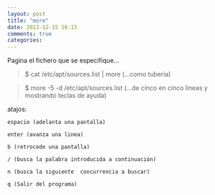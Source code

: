 ```yaml
---
layout: post
title: "more"
date: 2013-12-15 16:13
comments: true
categories: 
---
```

Pagina el fichero que se especifique... 

>$ cat /etc/apt/sources.list | more (...como tuberia)

>$ more -5 -d /etc/apt/sources.list  (...de cinco en cinco lineas y mostrando teclas de ayuda)

atajos:

	espacio (adelanta una pantalla) 

	enter (avanza una linea) 

	b (retrocede una pantalla) 

	/ (busca la palabra introducida a continuación) 

	n (busca la siguiente  concurrencia a buscar) 

	q (Salir del programa)

